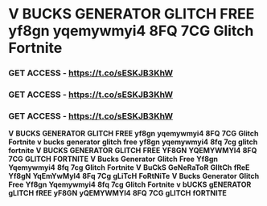 # <strong>V</strong> <strong>BUCKS</strong> <strong>GENERATOR</strong> <strong>GLITCH</strong> <strong>FREE</strong> <strong>yf8gn</strong> <strong>yqemywmyi4</strong> <strong>8FQ</strong> <strong>7CG</strong> <strong>Glitch</strong> <strong>Fortnite</strong>

### <strong>GET</strong> <strong>ACCESS</strong> <strong>-</strong> <strong>https://t.co/sESKJB3KhW</strong>

### <strong>GET</strong> <strong>ACCESS</strong> <strong>-</strong> <strong>https://t.co/sESKJB3KhW</strong>

### <strong>GET</strong> <strong>ACCESS</strong> <strong>-</strong> <strong>https://t.co/sESKJB3KhW</strong>

<strong>V</strong> <strong>BUCKS</strong> <strong>GENERATOR</strong> <strong>GLITCH</strong> <strong>FREE</strong> <strong>yf8gn</strong> <strong>yqemywmyi4</strong> <strong>8FQ</strong> <strong>7CG</strong> <strong>Glitch</strong> <strong>Fortnite</strong> <strong>v</strong> <strong>bucks</strong> <strong>generator</strong> <strong>glitch</strong> <strong>free</strong> <strong>yf8gn</strong> <strong>yqemywmyi4</strong> <strong>8fq</strong> <strong>7cg</strong> <strong>glitch</strong> <strong>fortnite</strong> <strong>V</strong> <strong>BUCKS</strong> <strong>GENERATOR</strong> <strong>GLITCH</strong> <strong>FREE</strong> <strong>YF8GN</strong> <strong>YQEMYWMYI4</strong> <strong>8FQ</strong> <strong>7CG</strong> <strong>GLITCH</strong> <strong>FORTNITE</strong> <strong>V</strong> <strong>Bucks</strong> <strong>Generator</strong> <strong>Glitch</strong> <strong>Free</strong> <strong>Yf8gn</strong> <strong>Yqemywmyi4</strong> <strong>8fq</strong> <strong>7cg</strong> <strong>Glitch</strong> <strong>Fortnite</strong> <strong>V</strong> <strong>BuCkS</strong> <strong>GeNeRaToR</strong> <strong>GlItCh</strong> <strong>fReE</strong> <strong>Yf8gN</strong> <strong>YqEmYwMyI4</strong> <strong>8Fq</strong> <strong>7Cg</strong> <strong>gLiTcH</strong> <strong>FoRtNiTe</strong> <strong>V</strong> <strong>Bucks</strong> <strong>Generator</strong> <strong>Glitch</strong> <strong>Free</strong> <strong>Yf8gn</strong> <strong>Yqemywmyi4</strong> <strong>8fq</strong> <strong>7cg</strong> <strong>Glitch</strong> <strong>Fortnite</strong> <strong>v</strong> <strong>bUCKS</strong> <strong>gENERATOR</strong> <strong>gLITCH</strong> <strong>fREE</strong> <strong>yF8GN</strong> <strong>yQEMYWMYI4</strong> <strong>8FQ</strong> <strong>7CG</strong> <strong>gLITCH</strong> <strong>fORTNITE</strong>